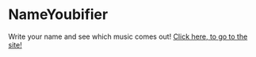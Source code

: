 # NameYoubifier
Write your name and see which music comes out!
<a href="https://alexever17.github.io/NameYoubifier/">Click here, to go to the site!<a>
